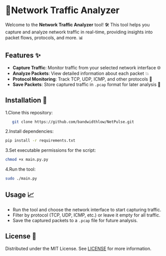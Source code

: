 # 📡Network Traffic Analyzer

Welcome to the **Network Traffic Analyzer** tool! 🛠️ This tool helps you capture and analyze network traffic in real-time, providing insights into packet flows, protocols, and more. 📊

## Features ✨
- **Capture Traffic**: Monitor traffic from your selected network interface 🌐
- **Analyze Packets**: View detailed information about each packet 💥
- **Protocol Monitoring**: Track TCP, UDP, ICMP, and other protocols 📡
- **Save Packets**: Store captured traffic in `.pcap` format for later analysis 💾

## Installation 🔧

1.Clone this repository:
```bash
   git clone https://github.com/bandwidthlow/NetPulse.git
```
   
2.Install dependencies:
```bash
pip install -r requirements.txt
```

3.Set executable permissions for the script:
```bash
chmod +x main.py.py
```

4.Run the tool:
```bash
sudo ./main.py
```

## Usage 📈
- Run the tool and choose the network interface to start capturing traffic.
- Filter by protocol (TCP, UDP, ICMP, etc.) or leave it empty for all traffic.
- Save the captured packets to a `.pcap` file for future analysis.

## License 📜
Distributed under the MIT License. See [LICENSE](LICENSE) for more information.
